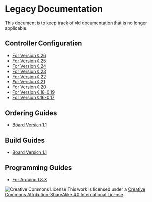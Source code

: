 # Legacy Documentation

This document is to keep track of old documentation that is no longer applicable.

## Controller Configuration

* [For Version 0.26](https://github.com/PhobGCC/PhobGCC-doc/blob/main/For_Users/Phob_Calibration_Guide_v0.26.md)
* [For Version 0.25](https://github.com/PhobGCC/PhobGCC-doc/blob/main/For_Users/Phob_Calibration_Guide_v0.25.md)
* [For Version 0.24](https://github.com/PhobGCC/PhobGCC-doc/blob/main/For_Users/Phob_Calibration_Guide_v0.24.md)
* [For Version 0.23](https://github.com/PhobGCC/PhobGCC-doc/blob/main/For_Users/Phob_Calibration_Guide_v0.23.md)
* [For Version 0.22](https://github.com/PhobGCC/PhobGCC-doc/blob/main/For_Users/Phob_Calibration_Guide_v0.22.md)
* [For Version 0.21](https://github.com/PhobGCC/PhobGCC-doc/blob/main/For_Users/Phob_Calibration_Guide_v0.21.md)
* [For Version 0.20](https://github.com/PhobGCC/PhobGCC-doc/blob/main/For_Users/Phob_Calibration_Guide_v0.20.md)
* [For Version 0.18-0.19](https://docs.google.com/document/d/1tICHkeWHWOi87ebddIgM1hSR2AaJqE-wSA17Wzhi0u0/edit?usp=sharing)
* [For Version 0.16-0.17](https://docs.google.com/document/d/11UUmMImXMPYMJ9wzESQMvJrMNCCeWAxyutiNewseW9k/edit?usp=sharing)

## Ordering Guides

* [Board Version 1.1](https://docs.google.com/presentation/d/1JxY79lkCj4QdBnbAxH9PvyXZGDKAvMpFpukHwAc2s3c/edit?usp=sharing)

## Build Guides

* [Board Version 1.1](https://docs.google.com/presentation/d/1Awil69v7xDhX-VOdLnVhseILLCY89gFpTTAPPEig6E4/edit?usp=sharing)

## Programming Guides

* [For Arduino 1.8.X](https://docs.google.com/presentation/d/1Ota8R95K1-LR34Re3XB7BIb7ZzgtDM_iaknYH9k8yRQ/edit#slide=id.p)

![Creative Commons License](https://i.creativecommons.org/l/by-sa/4.0/88x31.png)
This work is licensed under a [Creative Commons Attribution-ShareAlike 4.0 International License](http://creativecommons.org/licenses/by-sa/4.0/).
